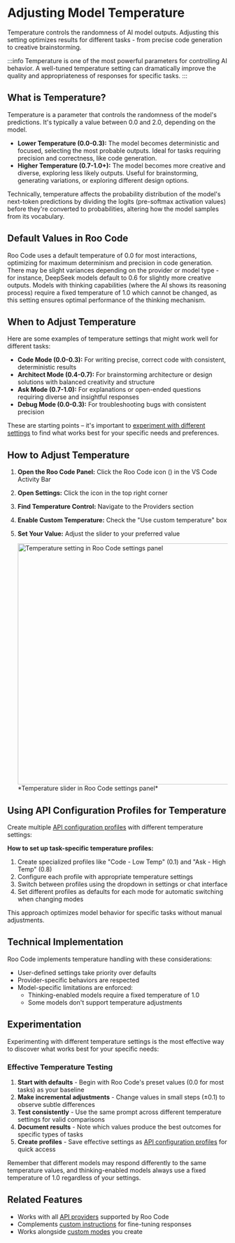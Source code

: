 # Adjusting Model Temperature

Temperature controls the randomness of AI model outputs. Adjusting this setting optimizes results for different tasks - from precise code generation to creative brainstorming.

:::info
Temperature is one of the most powerful parameters for controlling AI behavior. A well-tuned temperature setting can dramatically improve the quality and appropriateness of responses for specific tasks.
:::

## What is Temperature?

Temperature is a parameter that controls the randomness of the model's predictions. It's typically a value between 0.0 and 2.0, depending on the model.

*   **Lower Temperature (0.0-0.3):** The model becomes deterministic and focused, selecting the most probable outputs. Ideal for tasks requiring precision and correctness, like code generation.
*   **Higher Temperature (0.7-1.0+):** The model becomes more creative and diverse, exploring less likely outputs. Useful for brainstorming, generating variations, or exploring different design options.

Technically, temperature affects the probability distribution of the model's next-token predictions by dividing the logits (pre-softmax activation values) before they're converted to probabilities, altering how the model samples from its vocabulary.

## Default Values in Roo Code

Roo Code uses a default temperature of 0.0 for most interactions, optimizing for maximum determinism and precision in code generation. There may be slight variances depending on the provider or model type - for instance, DeepSeek models default to 0.6 for slightly more creative outputs. Models with thinking capabilities (where the AI shows its reasoning process) require a fixed temperature of 1.0 which cannot be changed, as this setting ensures optimal performance of the thinking mechanism.

## When to Adjust Temperature

Here are some examples of temperature settings that might work well for different tasks:

*   **Code Mode (0.0-0.3):** For writing precise, correct code with consistent, deterministic results
*   **Architect Mode (0.4-0.7):** For brainstorming architecture or design solutions with balanced creativity and structure
*   **Ask Mode (0.7-1.0):** For explanations or open-ended questions requiring diverse and insightful responses
*   **Debug Mode (0.0-0.3):** For troubleshooting bugs with consistent precision

These are starting points – it's important to [experiment with different settings](#experimentation) to find what works best for your specific needs and preferences.

## How to Adjust Temperature

1.  **Open the Roo Code Panel:** Click the Roo Code icon (<Codicon name="rocket" />) in the VS Code Activity Bar
2.  **Open Settings:** Click the <Codicon name="gear" /> icon in the top right corner
3.  **Find Temperature Control:** Navigate to the Providers section
4.  **Enable Custom Temperature:** Check the "Use custom temperature" box
5.  **Set Your Value:** Adjust the slider to your preferred value

    <img src="/img/model-temperature/model-temperature.png" alt="Temperature setting in Roo Code settings panel" width="550" />
    *Temperature slider in Roo Code settings panel*

## Using API Configuration Profiles for Temperature

Create multiple [API configuration profiles](api-configuration-profiles) with different temperature settings:

**How to set up task-specific temperature profiles:**

1. Create specialized profiles like "Code - Low Temp" (0.1) and "Ask - High Temp" (0.8)
2. Configure each profile with appropriate temperature settings
3. Switch between profiles using the dropdown in settings or chat interface
4. Set different profiles as defaults for each mode for automatic switching when changing modes

This approach optimizes model behavior for specific tasks without manual adjustments.

## Technical Implementation

Roo Code implements temperature handling with these considerations:

*   User-defined settings take priority over defaults
*   Provider-specific behaviors are respected
*   Model-specific limitations are enforced:
    *   Thinking-enabled models require a fixed temperature of 1.0
    *   Some models don't support temperature adjustments

## Experimentation

Experimenting with different temperature settings is the most effective way to discover what works best for your specific needs:

### Effective Temperature Testing

1. **Start with defaults** - Begin with Roo Code's preset values (0.0 for most tasks) as your baseline
2. **Make incremental adjustments** - Change values in small steps (±0.1) to observe subtle differences
3. **Test consistently** - Use the same prompt across different temperature settings for valid comparisons
4. **Document results** - Note which values produce the best outcomes for specific types of tasks
5. **Create profiles** - Save effective settings as [API configuration profiles](api-configuration-profiles) for quick access

Remember that different models may respond differently to the same temperature values, and thinking-enabled models always use a fixed temperature of 1.0 regardless of your settings.

## Related Features

- Works with all [API providers](../providers/openai) supported by Roo Code
- Complements [custom instructions](custom-instructions) for fine-tuning responses
- Works alongside [custom modes](custom-modes) you create